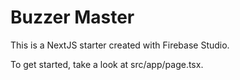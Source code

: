 # Buzzer Master

This is a NextJS starter created with Firebase Studio.

To get started, take a look at src/app/page.tsx.
